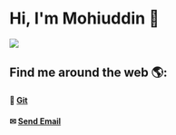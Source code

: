 # Hi, I'm Mohiuddin 🐧

<img src="https://github.com/mohiuhere/mohiuhere/blob/main/mohiuddintamim.png">


## Find me around the web 🌎: <br>
#### 📌 <a href="https://github.com/mohiuhere">Git</a>
#### ✉ <a href = "mailto: mohiuhere@gmail.com">Send Email</a>
